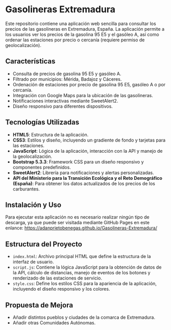 # Gasolineras Extremadura

Este repositorio contiene una aplicación web sencilla para consultar los precios de las gasolineras en Extremadura, España. La aplicación permite a los usuarios ver los precios de la gasolina 95 E5 y el gasóleo A, así como ordenar las estaciones por precio o cercanía (requiere permiso de geolocalización).

## Características

*   Consulta de precios de gasolina 95 E5 y gasóleo A.
*   Filtrado por municipios: Mérida, Badajoz y Cáceres.
*   Ordenación de estaciones por precio de gasolina 95 E5, gasóleo A o por cercanía.
*   Integración con Google Maps para la ubicación de las gasolineras.
*   Notificaciones interactivas mediante SweetAlert2.
*   Diseño responsivo para diferentes dispositivos.

## Tecnologías Utilizadas

*   **HTML5**: Estructura de la aplicación.
*   **CSS3**: Estilos y diseño, incluyendo un gradiente de fondo y tarjetas para las estaciones.
*   **JavaScript**: Lógica de la aplicación, interacción con la API y manejo de la geolocalización.
*   **Bootstrap 5.3.3**: Framework CSS para un diseño responsivo y componentes predefinidos.
*   **SweetAlert2**: Librería para notificaciones y alertas personalizadas.
*   **API del Ministerio para la Transición Ecológica y el Reto Demográfico (España)**: Para obtener los datos actualizados de los precios de los carburantes.

## Instalación y Uso

Para ejecutar esta aplicación no es necesario realizar ningún tipo de descarga, ya que puede ser visitada mediante GitHub Pages en este enlance: https://adanprietobenegas.github.io/Gasolineras-Extremadura/ 

## Estructura del Proyecto

*   `index.html`: Archivo principal HTML que define la estructura de la interfaz de usuario.
*   `script.js`: Contiene la lógica JavaScript para la obtención de datos de la API, cálculo de distancias, manejo de eventos de los botones y renderizado de las estaciones de servicio.
*   `style.css`: Define los estilos CSS para la apariencia de la aplicación, incluyendo el diseño responsivo y los colores.

## Propuesta de Mejora
* Añadir distintos pueblos y ciudades de la comarca de Extremadura.
* Añadir otras Comunidades Autónomas.

